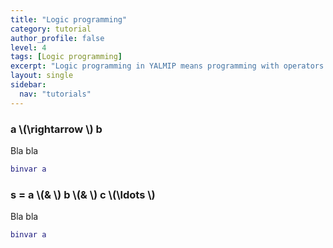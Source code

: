 ```yaml
---
title: "Logic programming"
category: tutorial
author_profile: false
level: 4
tags: [Logic programming]
excerpt: "Logic programming in YALMIP means programming with operators such as alldifferent, number of non-zeros, implications and similiar combinatorial objects."
layout: single
sidebar:
  nav: "tutorials"
---
```



### a \\(\rightarrow \\) b

Bla bla

````matlab
binvar a
````

### s = a \\(\& \\) b \\(\& \\) c \\(\ldots \\)

Bla bla

````matlab
binvar a
````
